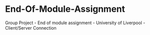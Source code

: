 # End-Of-Module-Assignment
Group Project - End of module assignment - University of Liverpool - Client/Server Connection
